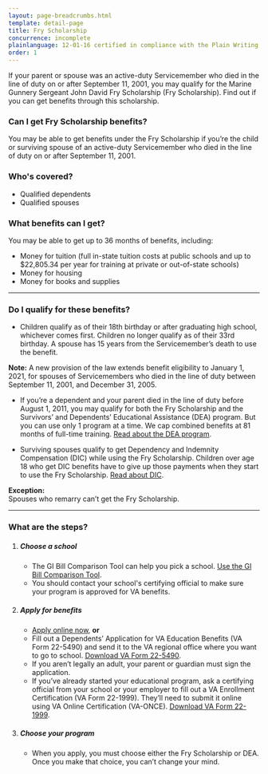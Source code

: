 ```yaml
---
layout: page-breadcrumbs.html
template: detail-page
title: Fry Scholarship
concurrence: incomplete
plainlanguage: 12-01-16 certified in compliance with the Plain Writing Act
order: 1
---
```


<div class="va-introtext">

If your parent or spouse was an active-duty Servicemember who died in the line of duty on or after September 11, 2001, you may qualify for the Marine Gunnery Sergeant John David Fry Scholarship (Fry Scholarship). Find out if you can get benefits through this scholarship.

</div>

<div class="feature" markdown="1">

### Can I get Fry Scholarship benefits?
You may be able to get benefits under the Fry Scholarship if you’re the child or surviving spouse of an active-duty Servicemember who died in the line of duty on or after September 11, 2001.

### Who's covered?
- Qualified dependents
- Qualified spouses
</div>

### What benefits can I get? 
You may be able to get up to 36 months of benefits, including:
- Money for tuition (full in-state tuition costs at public schools and up to $22,805.34 per year for training at private or out-of-state schools)
- Money for housing
- Money for books and supplies


-----

### Do I qualify for these benefits? 

- Children qualify as of their 18th birthday or after graduating high school, whichever comes first. Children no longer qualify as of their 33rd birthday. A spouse has 15 years from the Servicemember’s death to use the benefit.

**Note:** A new provision of the law extends benefit eligibility to January 1, 2021, for spouses of Servicemembers who died in the line of duty between September 11, 2001, and December 31, 2005.

- If you’re a dependent and your parent died in the line of duty before August 1, 2011, you may qualify for both the Fry Scholarship and the Survivors’ and Dependents’ Educational Assistance (DEA) program. But you can use only 1 program at a time. We cap combined benefits at 81 months of full-time training. [Read about the DEA program](/education/gi-bill/survivors-dependent-assistance/dependents-education/).

- Surviving spouses qualify to get Dependency and Indemnity Compensation (DIC) while using the Fry Scholarship. Children over age 18 who get DIC benefits have to give up those payments when they start to use the Fry Scholarship. [Read about DIC](http://www.benefits.va.gov/COMPENSATION/types-dependency_and_indemnity.asp).

**Exception:**<br>
Spouses who remarry can’t get the Fry Scholarship.

----

### What are the steps?

<ol class="process">
<li class="process-step list-one">

##### Choose a school

- The GI Bill Comparison Tool can help you pick a school. [Use the GI Bill Comparison Tool](/gi-bill-comparison-tool/).
- You should contact your school's certifying official to make sure your program is approved for VA benefits.  

</li>

<li class="process-step list-two">

##### Apply for benefits

- [Apply online now](/education/apply-for-education-benefits/application/5490/introduction), **or**
- Fill out a Dependents’ Application for VA Education Benefits (VA Form 22-5490) and send it to the VA regional office where you want to go to school. [Download VA Form 22-5490](http://www.va.gov/vaforms/form_detail.asp?FormNo=22-5490).
- If you aren’t legally an adult, your parent or guardian must sign the application.
- If you’ve already started your educational program, ask a certifying official from your school or your employer to fill out a VA Enrollment Certification (VA Form 22-1999). They’ll need to submit it online using VA Online Certification (VA-ONCE). [Download VA Form 22-1999](http://www.lepsn.org/images/pdfs/VA%20Form%2022-1999%20-%20VA%20Enrollment%20Certification.pdf).


</li>

<li class="process-step list-three">

##### Choose your program

- When you apply, you must choose either the Fry Scholarship or DEA. Once you make that choice, you can’t change your mind.

</li>

</ol>
